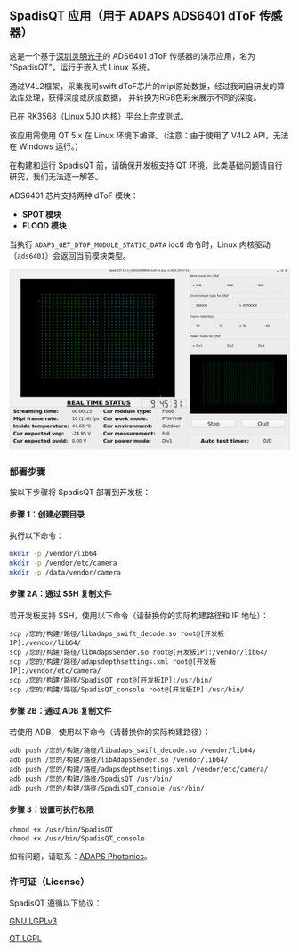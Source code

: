 ## **SpadisQT 应用（用于 ADAPS ADS6401 dToF 传感器）**

这是一个基于[深圳灵明光子](https://adapsphotonics.com/)的 ADS6401 dToF 传感器的演示应用，名为 "SpadisQT"，运行于嵌入式 Linux 系统。

通过V4L2框架，采集我司swift dToF芯片的mipi原始数据，经过我司自研发的算法库处理，获得深度或灰度数据，
并转换为RGB色彩来展示不同的深度。

已在 RK3568（Linux 5.10 内核）平台上完成测试。

该应用需使用 QT 5.x 在 Linux 环境下编译。（注意：由于使用了 V4L2 API，无法在 Windows 运行。）

在构建和运行 SpadisQT 前，请确保开发板支持 QT 环境，此类基础问题请自行研究，我们无法逐一解答。

ADS6401 芯片支持两种 dToF 模块：  
- **SPOT 模块**  
- **FLOOD 模块**  

当执行 `ADAPS_GET_DTOF_MODULE_STATIC_DATA` ioctl 命令时，Linux 内核驱动（`ads6401`）会返回当前模块类型。

![SpadisQT_screenshot](vx_images/47092456821829.png)
### **部署步骤**  
按以下步骤将 SpadisQT 部署到开发板：

#### **步骤 1：创建必要目录**  
执行以下命令：  
```bash
mkdir -p /vendor/lib64
mkdir -p /vendor/etc/camera
mkdir -p /data/vendor/camera
```

#### **步骤 2A：通过 SSH 复制文件**
若开发板支持 SSH，使用以下命令（请替换你的实际构建路径和 IP 地址）：

```
scp /您的/构建/路径/libadaps_swift_decode.so root@[开发板IP]:/vendor/lib64/
scp /您的/构建/路径/libAdapsSender.so root@[开发板IP]:/vendor/lib64/
scp /您的/构建/路径/adapsdepthsettings.xml root@[开发板IP]:/vendor/etc/camera/
scp /您的/构建/路径/SpadisQT root@[开发板IP]:/usr/bin/
scp /您的/构建/路径/SpadisQT_console root@[开发板IP]:/usr/bin/
```

#### **步骤 2B：通过 ADB 复制文件**
若使用 ADB，使用以下命令（请替换你的实际构建路径）：

```
adb push /您的/构建/路径/libadaps_swift_decode.so /vendor/lib64/
adb push /您的/构建/路径/libAdapsSender.so /vendor/lib64/
adb push /您的/构建/路径/adapsdepthsettings.xml /vendor/etc/camera/
adb push /您的/构建/路径/SpadisQT /usr/bin/
adb push /您的/构建/路径/SpadisQT_console /usr/bin/
```

#### **步骤 3：设置可执行权限**
```
chmod +x /usr/bin/SpadisQT
chmod +x /usr/bin/SpadisQT_console
```

如有问题，请联系：[ADAPS Photonics](https://adapsphotonics.com/)。

### **许可证（License）**

SpadisQT 遵循以下协议：

[GNU LGPLv3](https://opensource.org/licenses/LGPL-3.0)

[QT LGPL](https://doc.qt.io/archives/qt-5.15/lgpl.html)